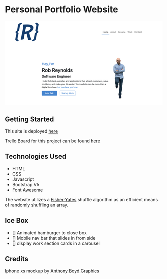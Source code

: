 # Personal Portfolio Website
![portfolio screenshot](./assets/readmeScreenshot.png)


## Getting Started

This site is deployed [here](https://robreynolds.netlify.app/)

Trello Board for this project can be found [here](https://trello.com/b/0JZ5ga50/rob-reynolds-portfolio)

## Technologies Used 

- HTML
- CSS
- Javascript
- Bootstrap V5
- Font Awesome

The website utilizes a [Fisher-Yates](https://en.wikipedia.org/wiki/Fisher%E2%80%93Yates_shuffle) shuffle algorithm as an efficient means of randomly shuffling an array.

## Ice Box

- [] Animated hamburger to close box
- [] Mobile nav bar that slides in from side
- [] display work section cards in a carousel

## Credits

Iphone xs mockup by [Anthony Boyd Graphics](anthonyboyd.graphics)